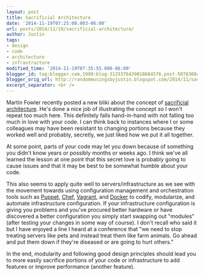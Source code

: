 ```yaml
---
layout: post
title: Sacrificial Architecture
date: '2014-11-19T07:25:00.003-06:00'
url: posts/2014/11/19/sacrificial-architecture/
author: Justin
tags:
- design
- code
- architecture
- infrastructure
modified_time: '2014-11-19T07:35:55.008-06:00'
blogger_id: tag:blogger.com,1999:blog-3129376439018684576.post-5078308425876151030
blogger_orig_url: http://randommusingsbyjustin.blogspot.com/2014/11/sacrificial-architecture.html
excerpt_separator: <br />
---
```


Martin Fowler recently posted a new bliki about the concept of <a href="http://martinfowler.com/bliki/SacrificialArchitecture.html" target="_blank">sacrificial architecture</a>. He's done a nice job of illustrating the concept so I won't repeat too much here. This definitely falls hand-in-hand with not falling too much in love with your code. I can think back to instances where I or some colleagues may have been resistant to changing portions because they worked well and probably, secretly, we just liked how we put it all together. 
<!--more-->
At some point, parts of your code may let you down because of something you didn't know years or possibly months or weeks ago. I think we've all learned the lesson at one point that this secret love is probably going to cause issues and that it may be best to be somewhat humble about your code. 

This also seems to apply quite well to servers/infrastructure as we see with the movement towards using configuration management and orchestration tools such as <a href="http://puppetlabs.com/puppet/what-is-puppet" target="_blank">Puppet</a>, <a href="https://www.getchef.com/chef/" target="_blank">Chef</a>, <a href="https://www.vagrantup.com/" target="_blank">Vagrant</a>, and <a href="https://www.docker.com/whatisdocker/" target="_blank">Docker</a> to codify, modularize, and automate infrastructure configuration. If your infrastructure configuration is giving you problems and you've procured better hardware or have discovered a better configuration you simply start swapping out "modules" (after testing your changes in some way of course). I don't recall who said it but I have enjoyed a line I heard at a conference that "we need to stop treating servers like pets and instead treat them like farm animals. Go ahead and put them down if they're diseased or are going to hurt others."

In the end, modularity and following good design principles should lead you to more easily sacrifice portions of your code or infrastructure to add features or improve performance (another feature).
